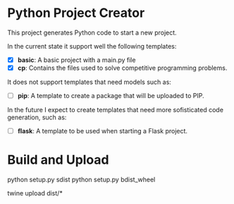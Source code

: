 # Python Project Creator

This project generates Python code to start a new project.

In the current state it support well the following templates:

- [x] **basic**: A basic project with a main.py file
- [x] **cp**: Contains the files used to solve competitive programming problems.

It does not support templates that need models such as:

- [ ] **pip**: A template to create a package that will be uploaded to PIP.

In the future I expect to create templates that need more sofisticated code generation, such as:

- [ ] **flask**: A template to be used when starting a Flask project.

# Build and Upload

python setup.py sdist
python setup.py bdist_wheel

twine upload dist/\*
